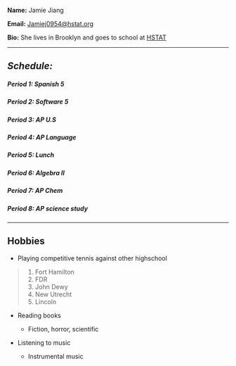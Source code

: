 **Name:** Jamie Jiang


**Email:** Jamiej0954@hstat.org


**Bio:** She lives in Brooklyn and goes to school at [HSTAT](http://www.hstat.org/)

----------

## _Schedule:_

##### Period 1: Spanish 5

##### Period 2: Software 5

##### Period 3: AP U.S

##### Period 4: AP Language

##### Period 5: Lunch

##### Period 6: Algebra II

##### Period 7: AP Chem

##### Period 8: AP science study

-------------
## **Hobbies** 

* Playing competitive tennis against other highschool
> 1. Fort Hamilton
> 2. FDR
> 3. John Dewy
> 4. New Utrecht
> 5. Lincoln

* Reading books
  * Fiction, horror, scientific

* Listening to music
  * Instrumental music